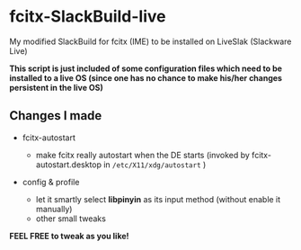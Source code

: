 # fcitx-SlackBuild-live
My modified SlackBuild for fcitx (IME) to be installed on LiveSlak (Slackware Live)

**This script is just included of some configuration files which need to be installed to a live OS (since one has no chance to make his/her changes persistent in the live OS)**

## Changes I made

- fcitx-autostart
  - make fcitx really autostart when the DE starts (invoked by fcitx-autostart.desktop in `/etc/X11/xdg/autostart` )

- config & profile
  - let it smartly select **libpinyin** as its input method (without enable it manually)
  - other small tweaks

**FEEL FREE to tweak as you like!**


